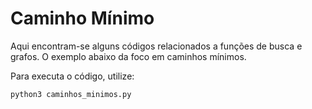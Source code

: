 # Caminho Mínimo
Aqui encontram-se alguns códigos relacionados a funções de busca e grafos. O exemplo abaixo da foco em caminhos mínimos.

Para executa o código, utilize:

    python3 caminhos_minimos.py
